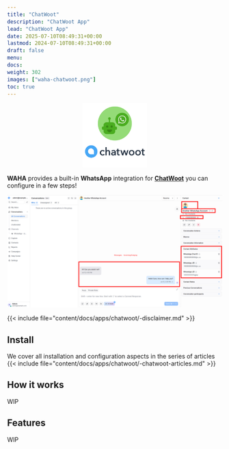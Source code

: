 ```yaml
---
title: "ChatWoot"
description: "ChatWoot App"
lead: "ChatWoot App"
date: 2025-07-10T08:49:31+00:00
lastmod: 2024-07-10T08:49:31+00:00
draft: false
menu:
docs:
weight: 302
images: ["waha-chatwoot.png"]
toc: true
---
```


<p align="center">
  <img src="/images/chatwoot/waha-chatwoot.png" style="width: 150px">
</p>

**WAHA** provides a built-in **WhatsApp** integration for
[**ChatWoot**](https://www.chatwoot.com/) you can configure in a few steps!

![](chatwoot-test-whatsapp.png)

{{< include file="content/docs/apps/chatwoot/-disclaimer.md" >}}


## Install
We cover all installation and configuration aspects in the series of articles
{{< include file="content/docs/apps/chatwoot/-chatwoot-articles.md" >}}

## How it works

WIP

## Features

WIP

